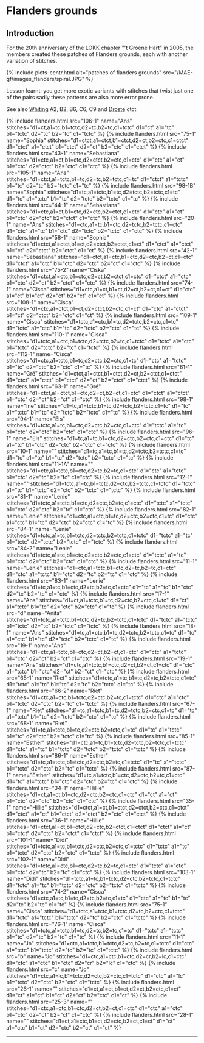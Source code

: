 # Flanders grounds

## Introduction

For the 20th anniversary of the LOKK chapter "'t Groene Hart" in 2005, the members
created these patches of Flanders grounds, each with another variation of stitches.

{% include picts-centr.html alt="patches of flanders grounds" src="/MAE-gf/images_flanders/spiral.JPG" %}

Lesson learnt: you get more exotic variants with stitches that twist just one of the pairs
sadly these patterns are also more error prone.

See also [Whiting](https://d-bl.github.io/GroundForge/help/Whiting-Index) A2, B2, B6, C6, C9 and [Droste](https://d-bl.github.io/GroundForge/help/Droste-effect#stitches) ctct

{% include flanders.html src="106-1" name="Ans" stitches="d1=ct,a1=tc,b1=tctc,d2=tc,b2=tc,c1=tctc" d1="ct" a1="tc" b1="tctc" d2="tc" b2="tc" c1="tctc" %}
{% include flanders.html src="75-1" name="Sophia" stitches="d1=ctct,a1=ctct,b1=ctct,d2=ct,b2=ctc,c1=ctct" d1="ctct" a1="ctct" b1="ctct" d2="ct" b2="ctc" c1="ctct" %}
{% include flanders.html src="43-1" name="Sebastiana" stitches="d1=ctc,a1=ct,b1=ctc,d2=ctct,b2=ctc,c1=ctc" d1="ctc" a1="ct" b1="ctc" d2="ctct" b2="ctc" c1="ctc" %}
{% include flanders.html src="105-1" name="Ans" stitches="d1=ctct,a1=tctc,b1=tc,d2=tc,b2=tctc,c1=tc" d1="ctct" a1="tctc" b1="tc" d2="tc" b2="tctc" c1="tc" %}
{% include flanders.html src="98-1B" name="Sophia" stitches="d1=tc,a1=tctc,b1=tc,d2=tctc,b2=tctc,c1=tc" d1="tc" a1="tctc" b1="tc" d2="tctc" b2="tctc" c1="tc" %}
{% include flanders.html src="44-1" name="Sebastiana" stitches="d1=ctc,a1=ct,b1=ctc,d2=ctc,b2=ctct,c1=ctc" d1="ctc" a1="ct" b1="ctc" d2="ctc" b2="ctct" c1="ctc" %}
{% include flanders.html src="20-1" name="Ans" stitches="d1=ctc,a1=tc,b1=ctc,d2=tctc,b2=tctc,c1=ctc" d1="ctc" a1="tc" b1="ctc" d2="tctc" b2="tctc" c1="ctc" %}
{% include flanders.html src="58-1" name="Sophia" stitches="d1=ctct,a1=ctct,b1=ct,d2=ctct,b2=ctct,c1=ct" d1="ctct" a1="ctct" b1="ct" d2="ctct" b2="ctct" c1="ct" %}
{% include flanders.html src="42-1" name="Sebastiana" stitches="d1=ctct,a1=ctc,b1=ctc,d2=ctc,b2=ct,c1=ctc" d1="ctct" a1="ctc" b1="ctc" d2="ctc" b2="ct" c1="ctc" %}
{% include flanders.html src="75-2" name="Ciska" stitches="d1=ctct,a1=ctc,b1=ctc,d2=ct,b2=ctct,c1=ctc" d1="ctct" a1="ctc" b1="ctc" d2="ct" b2="ctct" c1="ctc" %}
{% include flanders.html src="74-1" name="Cisca" stitches="d1=ctc,a1=ct,b1=ct,d2=ct,b2=ct,c1=ct" d1="ctc" a1="ct" b1="ct" d2="ct" b2="ct" c1="ct" %}
{% include flanders.html src="108-1" name="Cisca" stitches="d1=ctc,a1=ctct,b1=ct,d2=ctct,b2=ctc,c1=ct" d1="ctc" a1="ctct" b1="ct" d2="ctct" b2="ctc" c1="ct" %}
{% include flanders.html src="109-1" name="Cisca" stitches="d1=tctc,a1=ctc,b1=tc,d2=tctc,b2=ctc,c1=tc" d1="tctc" a1="ctc" b1="tc" d2="tctc" b2="ctc" c1="tc" %}
{% include flanders.html src="110-1" name="Cisca" stitches="d1=tctc,a1=ctc,b1=tctc,d2=tctc,b2=tc,c1=tctc" d1="tctc" a1="ctc" b1="tctc" d2="tctc" b2="tc" c1="tctc" %}
{% include flanders.html src="112-1" name="Cisca" stitches="d1=ctc,a1=tctc,b1=tc,d2=ctc,b2=ctc,c1=tc" d1="ctc" a1="tctc" b1="tc" d2="ctc" b2="ctc" c1="tc" %}
{% include flanders.html src="61-1" name="Gr&eacute;" stitches="d1=ctct,a1=ctct,b1=ctct,d2=ct,b2=ctct,c1=ctct" d1="ctct" a1="ctct" b1="ctct" d2="ct" b2="ctct" c1="ctct" %}
{% include flanders.html src="63-1" name="Gr&eacute;" stitches="d1=ctct,a1=ctct,b1=ctc,d2=ct,b2=ct,c1=ctc" d1="ctct" a1="ctct" b1="ctc" d2="ct" b2="ct" c1="ctc" %}
{% include flanders.html src="98-1" name="Ine" stitches="d1=tc,a1=tctc,b1=tc,d2=tctc,b2=tctc,c1=tc" d1="tc" a1="tctc" b1="tc" d2="tctc" b2="tctc" c1="tc" %}
{% include flanders.html src="94-1" name="Els" stitches="d1=tctc,a1=tc,b1=ctc,d2=ctc,b2=ctc,c1=ctc" d1="tctc" a1="tc" b1="ctc" d2="ctc" b2="ctc" c1="ctc" %}
{% include flanders.html src="96-1" name="Els" stitches="d1=tc,a1=tc,b1=ctc,d2=ctc,b2=ctc,c1=ctc" d1="tc" a1="tc" b1="ctc" d2="ctc" b2="ctc" c1="ctc" %}
{% include flanders.html src="10-1" name="" stitches="d1=tc,a1=tc,b1=tc,d2=tctc,b2=tctc,c1=tc" d1="tc" a1="tc" b1="tc" d2="tctc" b2="tctc" c1="tc" %}
{% include flanders.html src="11-1A" name="" stitches="d1=ctc,a1=tctc,b1=ctc,d2=tc,b2=tc,c1=ctc" d1="ctc" a1="tctc" b1="ctc" d2="tc" b2="tc" c1="ctc" %}
{% include flanders.html src="12-1" name="" stitches="d1=tctc,a1=tc,b1=tctc,d2=ctc,b2=tctc,c1=tctc" d1="tctc" a1="tc" b1="tctc" d2="ctc" b2="tctc" c1="tctc" %}
{% include flanders.html src="81-1" name="Lenie" stitches="d1=tctc,a1=tctc,b1=ctc,d2=ctc,b2=tc,c1=ctc" d1="tctc" a1="tctc" b1="ctc" d2="ctc" b2="tc" c1="ctc" %}
{% include flanders.html src="82-1" name="Lenie" stitches="d1=ctc,a1=ctc,b1=tc,d2=ctc,b2=ctc,c1=tc" d1="ctc" a1="ctc" b1="tc" d2="ctc" b2="ctc" c1="tc" %}
{% include flanders.html src="84-1" name="Lenie" stitches="d1=tctc,a1=tc,b1=tctc,d2=tctc,b2=tctc,c1=tctc" d1="tctc" a1="tc" b1="tctc" d2="tctc" b2="tctc" c1="tctc" %}
{% include flanders.html src="84-2" name="Lenie" stitches="d1=tctc,a1=tc,b1=ctc,d2=ctc,b2=ctc,c1=ctc" d1="tctc" a1="tc" b1="ctc" d2="ctc" b2="ctc" c1="ctc" %}
{% include flanders.html src="11-1" name="Lenie" stitches="d1=ctc,a1=tctc,b1=ctc,d2=tc,b2=tc,c1=ctc" d1="ctc" a1="tctc" b1="ctc" d2="tc" b2="tc" c1="ctc" %}
{% include flanders.html src="83-1" name="Lenie" stitches="d1=tc,a1=tc,b1=ctc,d2=tc,b2=tc,c1=ctc" d1="tc" a1="tc" b1="ctc" d2="tc" b2="tc" c1="ctc" %}
{% include flanders.html src="17-1" name="Ans" stitches="d1=ct,a1=tctc,b1=tc,d2=ctc,b2=ctc,c1=tc" d1="ct" a1="tctc" b1="tc" d2="ctc" b2="ctc" c1="tc" %}
{% include flanders.html src="d" name="Anita" stitches="d1=tctc,a1=tctc,b1=tctc,d2=tc,b2=tctc,c1=tctc" d1="tctc" a1="tctc" b1="tctc" d2="tc" b2="tctc" c1="tctc" %}
{% include flanders.html src="18-1" name="Ans" stitches="d1=tc,a1=ctc,b1=tc,d2=tctc,b2=tctc,c1=tc" d1="tc" a1="ctc" b1="tc" d2="tctc" b2="tctc" c1="tc" %}
{% include flanders.html src="19-1" name="Ans" stitches="d1=ctc,a1=tctc,b1=ctc,d2=ct,b2=ct,c1=ctc" d1="ctc" a1="tctc" b1="ctc" d2="ct" b2="ct" c1="ctc" %}
{% include flanders.html src="19-1" name="Ans" stitches="d1=ctc,a1=tctc,b1=ctc,d2=ct,b2=ct,c1=ctc" d1="ctc" a1="tctc" b1="ctc" d2="ct" b2="ct" c1="ctc" %}
{% include flanders.html src="65-1" name="Riet" stitches="d1=tctc,a1=tc,b1=tc,d2=tc,b2=tctc,c1=tc" d1="tctc" a1="tc" b1="tc" d2="tc" b2="tctc" c1="tc" %}
{% include flanders.html src="66-2" name="Riet" stitches="d1=ctc,a1=ctc,b1=tctc,d2=ctc,b2=tc,c1=tctc" d1="ctc" a1="ctc" b1="tctc" d2="ctc" b2="tc" c1="tctc" %}
{% include flanders.html src="67-1" name="Riet" stitches="d1=tc,a1=tctc,b1=tc,d2=tctc,b2=ctc,c1=tc" d1="tc" a1="tctc" b1="tc" d2="tctc" b2="ctc" c1="tc" %}
{% include flanders.html src="68-1" name="Riet" stitches="d1=tc,a1=tctc,b1=tc,d2=ctc,b2=tctc,c1=tc" d1="tc" a1="tctc" b1="tc" d2="ctc" b2="tctc" c1="tc" %}
{% include flanders.html src="85-1" name="Esther" stitches="d1=ctc,a1=tc,b1=tctc,d2=tctc,b2=tctc,c1=tctc" d1="ctc" a1="tc" b1="tctc" d2="tctc" b2="tctc" c1="tctc" %}
{% include flanders.html src="86-1" name="Esther" stitches="d1=tc,a1=tctc,b1=tctc,d2=ctc,b2=tc,c1=tctc" d1="tc" a1="tctc" b1="tctc" d2="ctc" b2="tc" c1="tctc" %}
{% include flanders.html src="87-1" name="Esther" stitches="d1=tc,a1=tctc,b1=ctc,d2=ctc,b2=tc,c1=ctc" d1="tc" a1="tctc" b1="ctc" d2="ctc" b2="tc" c1="ctc" %}
{% include flanders.html src="34-1" name="Hillie" stitches="d1=ct,a1=ct,b1=ctc,d2=ctc,b2=ctc,c1=ctc" d1="ct" a1="ct" b1="ctc" d2="ctc" b2="ctc" c1="ctc" %}
{% include flanders.html src="35-1" name="Hillie" stitches="d1=ctct,a1=ct,b1=ctct,d2=ctct,b2=ctc,c1=ctct" d1="ctct" a1="ct" b1="ctct" d2="ctct" b2="ctc" c1="ctct" %}
{% include flanders.html src="36-1" name="Hillie" stitches="d1=ctct,a1=ct,b1=ctct,d2=ctc,b2=ctct,c1=ctct" d1="ctct" a1="ct" b1="ctct" d2="ctc" b2="ctct" c1="ctct" %}
{% include flanders.html src="101-1" name="Didi" stitches="d1=tctc,a1=tc,b1=tctc,d2=ctc,b2=ctc,c1=tctc" d1="tctc" a1="tc" b1="tctc" d2="ctc" b2="ctc" c1="tctc" %}
{% include flanders.html src="102-1" name="Didi" stitches="d1=tctc,a1=ctc,b1=ctc,d2=tc,b2=tc,c1=ctc" d1="tctc" a1="ctc" b1="ctc" d2="tc" b2="tc" c1="ctc" %}
{% include flanders.html src="103-1" name="Didi" stitches="d1=tctc,a1=tc,b1=tctc,d2=ctc,b2=tctc,c1=tctc" d1="tctc" a1="tc" b1="tctc" d2="ctc" b2="tctc" c1="tctc" %}
{% include flanders.html src="74-2" name="Cisca" stitches="d1=ctc,a1=tc,b1=tc,d2=tc,b2=tc,c1=tc" d1="ctc" a1="tc" b1="tc" d2="tc" b2="tc" c1="tc" %}
{% include flanders.html src="75-1" name="Cisca" stitches="d1=tctc,a1=tctc,b1=tctc,d2=tc,b2=ctc,c1=tctc" d1="tctc" a1="tctc" b1="tctc" d2="tc" b2="ctc" c1="tctc" %}
{% include flanders.html src="76-1" name="Cisca" stitches="d1=tctc,a1=tctc,b1=tc,d2=tc,b2=tc,c1=tc" d1="tctc" a1="tctc" b1="tc" d2="tc" b2="tc" c1="tc" %}
{% include flanders.html src="11-1" name="Jo" stitches="d1=ctc,a1=tctc,b1=tctc,d2=tc,b2=tc,c1=tctc" d1="ctc" a1="tctc" b1="tctc" d2="tc" b2="tc" c1="tctc" %}
{% include flanders.html src="b" name="Jo" stitches="d1=ctc,a1=ctc,b1=ctc,d2=cr,b2=lc,c1=ctc" d1="ctc" a1="ctc" b1="ctc" d2="cr" b2="lc" c1="ctc" %}
{% include flanders.html src="c" name="Jo" stitches="d1=ctc,a1=lc,b1=tctc,d2=ctc,b2=ctc,c1=tctc" d1="ctc" a1="lc" b1="tctc" d2="ctc" b2="ctc" c1="tctc" %}
{% include flanders.html src="26-1" name="" stitches="d1=ct,a1=ct,b1=ct,d2=ct,b2=ctc,c1=ct" d1="ct" a1="ct" b1="ct" d2="ct" b2="ctc" c1="ct" %}
{% include flanders.html src="25-3" name="" stitches="d1=ctc,a1=ctc,b1=ctc,d2=ct,b2=ct,c1=ctc" d1="ctc" a1="ctc" b1="ctc" d2="ct" b2="ct" c1="ctc" %}
{% include flanders.html src="28-1" name="" stitches="d1=ct,a1=ctc,b1=ct,d2=ctc,b2=ct,c1=ct" d1="ct" a1="ctc" b1="ct" d2="ctc" b2="ct" c1="ct" %}

***
